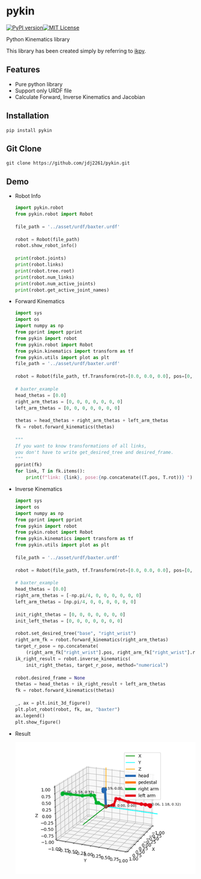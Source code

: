 # pykin
[![PyPI version](https://badge.fury.io/py/pykin.svg)](https://badge.fury.io/py/pykin)[![MIT License](http://img.shields.io/badge/license-MIT-blue.svg?style=flat)](LICENSE)

Python Kinematics library

This library has been created simply by referring to [ikpy](https://github.com/Phylliade/ikpy.git).

## Features

- Pure python library
- Support only URDF file
- Calculate Forward, Inverse Kinematics and Jacobian

## Installation

~~~
pip install pykin
~~~

## Git Clone

~~~
git clone https://github.com/jdj2261/pykin.git
~~~

## Demo

- Robot Info

  ~~~python
  import pykin.robot
  from pykin.robot import Robot
  
  file_path = '../asset/urdf/baxter.urdf'
  
  robot = Robot(file_path)
  robot.show_robot_info()
  
  print(robot.joints)
  print(robot.links)
  print(robot.tree.root)
  print(robot.num_links)
  print(robot.num_active_joints)
  print(robot.get_active_joint_names) 
  ~~~

- Forward Kinematics

  ~~~python
  import sys
  import os
  import numpy as np
  from pprint import pprint
  from pykin import robot
  from pykin.robot import Robot
  from pykin.kinematics import transform as tf
  from pykin.utils import plot as plt
  file_path = '../asset/urdf/baxter.urdf'
  
  robot = Robot(file_path, tf.Transform(rot=[0.0, 0.0, 0.0], pos=[0, 0, 0]))
  
  # baxter_example
  head_thetas = [0.0]
  right_arm_thetas = [0, 0, 0, 0, 0, 0, 0]
  left_arm_thetas = [0, 0, 0, 0, 0, 0, 0]
  
  thetas = head_thetas + right_arm_thetas + left_arm_thetas
  fk = robot.forward_kinematics(thetas)
  
  """
  If you want to know transformations of all links,
  you don't have to write get_desired_tree and desired_frame.
  """
  pprint(fk)
  for link, T in fk.items():
      print(f"link: {link}, pose:{np.concatenate((T.pos, T.rot))} ")
  ~~~

- Inverse Kinematics

  ~~~python
  import sys
  import os
  import numpy as np
  from pprint import pprint
  from pykin import robot
  from pykin.robot import Robot
  from pykin.kinematics import transform as tf
  from pykin.utils import plot as plt
  
  file_path = '../asset/urdf/baxter.urdf'
  
  robot = Robot(file_path, tf.Transform(rot=[0.0, 0.0, 0.0], pos=[0, 0, 0]))
  
  # baxter_example
  head_thetas = [0.0]
  right_arm_thetas = [-np.pi/4, 0, 0, 0, 0, 0, 0]
  left_arm_thetas = [np.pi/4, 0, 0, 0, 0, 0, 0]
  
  init_right_thetas = [0, 0, 0, 0, 0, 0, 0]
  init_left_thetas = [0, 0, 0, 0, 0, 0, 0]
  
  robot.set_desired_tree("base", "right_wrist")
  right_arm_fk = robot.forward_kinematics(right_arm_thetas)
  target_r_pose = np.concatenate(
      (right_arm_fk["right_wrist"].pos, right_arm_fk["right_wrist"].rot))
  ik_right_result = robot.inverse_kinematics(
      init_right_thetas, target_r_pose, method="numerical")
  
  robot.desired_frame = None
  thetas = head_thetas + ik_right_result + left_arm_thetas
  fk = robot.forward_kinematics(thetas)
  
  _, ax = plt.init_3d_figure()
  plt.plot_robot(robot, fk, ax, "baxter")
  ax.legend()
  plt.show_figure()
  ~~~

- Result

  ![baxter img](img/baxter.png)

